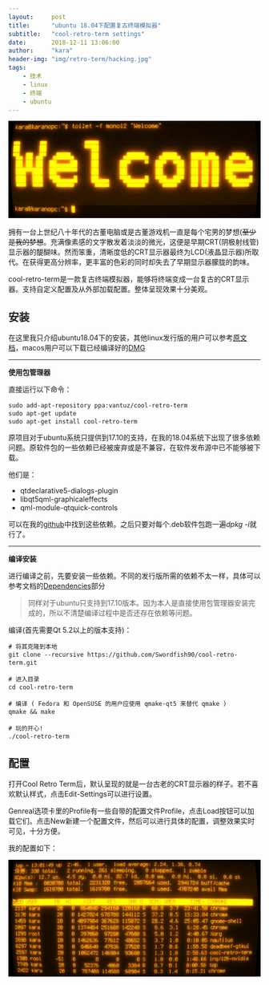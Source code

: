 ```yaml
---
layout:     post
title:      "ubuntu 18.04下配置复古终端模拟器"
subtitle:   "cool-retro-term settings"
date:       2018-12-11 13:06:00
author:     "kara"
header-img: "img/retro-term/hacking.jpg"
tags:
    - 技术
    - linux
    - 终端
    - ubuntu
---
```


![](/img/retro-term/welcome.jpg)

拥有一台上世纪八十年代的古董电脑或是古董游戏机一直是每个宅男的梦想(~~至少是我的梦想~~。充满像素感的文字散发着淡淡的微光，这便是早期CRT(阴极射线管)显示器的醍醐味。然而笨重，清晰度低的CRT显示器最终为LCD(液晶显示器)所取代。在获得更高分辨率，更丰富的色彩的同时却失去了早期显示器朦胧的韵味。

cool-retro-term是一款复古终端模拟器，能够将终端变成一台复古的CRT显示器。支持自定义配置及从外部加载配置。整体呈现效果十分美观。

## 安装

在这里我只介绍ubuntu18.04下的安装，其他linux发行版的用户可以参考[原文档](https://github.com/Swordfish90/cool-retro-term/blob/master/README.md#build-instructions-osx)，macos用户可以下载已经编译好的[DMG](https://github.com/Swordfish90/cool-retro-term/releases)

---

**使用包管理器**

直接运行以下命令：

```shell
sudo add-apt-repository ppa:vantuz/cool-retro-term
sudo apt-get update
sudo apt-get install cool-retro-term
```

原项目对于ubuntu系统只提供到17.10的支持，在我的18.04系统下出现了很多依赖问题。原软件包的一些依赖已经被废弃或是不兼容，在软件发布源中已不能够被下载。

他们是：
* qtdeclarative5-dialogs-plugin
* libqt5qml-graphicaleffects
* qml-module-qtquick-controls

可以在我的[github](https://github.com/kara07/cool-retro-term-dependence#cool-retro-term-dependence)中找到这些依赖。之后只要对每个.deb软件包跑一遍*dpkg -i*就行了。

---

**编译安装**

进行编译之前，先要安装一些依赖。不同的发行版所需的依赖不太一样，具体可以参考文档的[Dependencies](https://github.com/Swordfish90/cool-retro-term/blob/master/README.md#dependencies)部分

> 同样对于ubuntu只支持到17.10版本。因为本人是直接使用包管理器安装完成的，所以不清楚编译过程中是否还存在依赖等问题。

编译(首先需要Qt 5.2以上的版本支持)：

```shell
# 将其克隆到本地
git clone --recursive https://github.com/Swordfish90/cool-retro-term.git

# 进入目录
cd cool-retro-term

# 编译 ( Fedora 和 OpenSUSE 的用户应使用 qmake-qt5 来替代 qmake )
qmake && make

# 玩的开心!
./cool-retro-term
```

## 配置
打开Cool Retro Term后，默认呈现的就是一台古老的CRT显示器的样子。若不喜欢默认样式，点击Edit-Settings可以进行设置。

Genreal选项卡里的Profile有一些自带的配置文件Profile，点击Load按钮可以加载它们。点击New新建一个配置文件，然后可以进行具体的配置，调整效果实时可见，十分方便。

我的配置如下：

![充满噪点和抖动的球形屏让人欲罢不能](/img/retro-term/setting.jpg)


